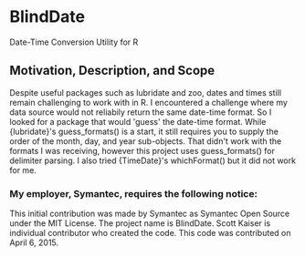 # BlindDate
Date-Time Conversion Utility for R

## Motivation, Description, and Scope
Despite useful packages such as lubridate and zoo, dates and times still remain challenging to work with in R.
I encountered a challenge where my data source would not reliabily return the same date-time format.
So I looked for a package that would 'guess' the date-time format.
While {lubridate}'s guess_formats() is a start, it still requires you to supply the order of the month, day, and year sub-objects.
That didn't work with the formats I was receiving, however this project uses guess_formats() for delimiter parsing.
I also tried {TimeDate}'s whichFormat() but it did not work for me.



### My employer, Symantec, requires the following notice:
This initial contribution was made by Symantec as Symantec Open Source under the MIT License.
The project name is BlindDate.
Scott Kaiser is individual contributor who created the code.
This code was contributed on April 6, 2015.
